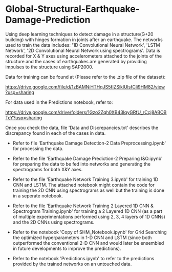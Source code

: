 # Global-Structural-Earthquake-Damage-Prediction
Using deep learning techniques to detect damage in a structure(G+20 building) with hinges formation in joints after an earthquake.
The networks used to train the data includes: '1D Convolutional Neural Network', 'LSTM Network', '2D Convolutional Neural Network using spectrograms'.
Data is recorded for X & Y axes using accelerometers attached to the joints of the structure and the cases of earthquakes are generated by providing impulses to the structure using SAP2000.

Data for training can be found at (Please refer to the .zip file of the dataset):

https://drive.google.com/file/d/1zBAMNiHTHqJS5fIZSiklUlsfCli9HM82/view?usp=sharing

For data used in the Predictions notebook, refer to:

https://drive.google.com/drive/folders/1Gzo2Zqh0XB43IqyGRfU_rCcj8ABOBTeY?usp=sharing

Once you check the data, file 'Data and Discrepancies.txt' describes the discrepancy found in each of the cases in data.

* Refer to file 'Earthquake Damage Detection-2 Data Preprocessing.ipynb' for processing the data.

* Refer to the file 'Earthquake Damage Prediction-2 Preparing I&O.ipynb' for preparing the data to be fed into networks and generating the spectrograms for both X&Y axes.

* Refer to the file 'Earthquake Network Training 3.ipynb' for training 1D CNN and LSTM. The attached notebook might contain the code for training the 2D CNN using spectrograms as   well but the training is done in a seperate notebook.

* Refer to the file 'Earthquake Network Training 2 Layered 1D CNN & Spectrogram Training.ipynb' for training a 2 Layered 1D CNN (as a part of multiple experimentations performed     using 2, 3, 4 layers of 1D CNNs) and the 2D CNNs using spectrograms.

* Refer to the notebook 'Copy of SHM_Notebook.ipynb' for Grid Searching the optimized hyperparameters in 1-D CNN and LSTM (since both outperformed the conventional 2-D CNN and       would later be ensembled in future developments to improve the predictions).

* Refer to the notebook 'Predictions.ipynb' to refer to the predictions provided by the trained networks on an untouched data.
